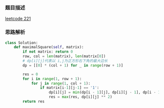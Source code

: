 ### 题目描述

[leetcode 221](https://leetcode-cn.com/problems/maximal-square/)

### 思路解析

```python
class Solution:
    def maximalSquare(self, matrix):
        if not matrix: return 0
        row, col = len(matrix), len(matrix[0])
        # dp[i][j]代表以 i,j为正方形右下角的最大边长
        dp = [[0] * (col + 1) for _ in range(row + 1)]

        res = 0
        for i in range(1, row + 1):
            for j in range(1, col + 1):
                if matrix[i-1][j-1] == '1':
                    dp[i][j] = min(dp[i - 1][j], dp[i][j - 1], dp[i - 1][j - 1]) + 1
                    res = max(res, dp[i][j] ** 2)
        return res


```
